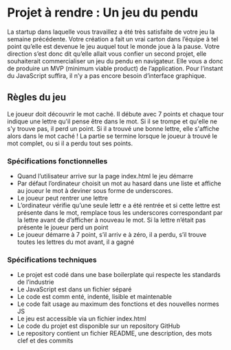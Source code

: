# Projet à rendre : Un jeu du pendu
La startup dans laquelle vous travaillez a été très satisfaite de votre jeu la semaine précédente.
Votre création a fait un vrai carton dans l’équipe à tel point qu’elle est devenue le jeu auquel tout le monde joue à la pause.
Votre direction s’est donc dit qu’elle allait vous confier un second projet, elle souhaiterait commercialiser un jeu du pendu en navigateur. 
Elle vous a donc de produire un MVP (minimum viable product) de l’application. Pour l’instant du JavaScript suffira, il n’y a pas encore besoin d’interface graphique.

## Règles du jeu
Le joueur doit découvrir le mot caché. Il débute avec 7 points et chaque tour indique une lettre qu'il pense être dans le mot. 
Si il se trompe et qu'elle ne s'y trouve pas, il perd un point. Si il a trouvé une bonne lettre, elle s'affiche alors dans le mot caché !
La partie se termine lorsque le joueur à trouvé le mot complet, ou si il a perdu tout ses points.

### Spécifications fonctionnelles
- Quand l’utilisateur arrive sur la page index.html le jeu démarre
- Par défaut l’ordinateur choisit un mot au hasard dans une liste et affiche au joueur le mot à deviner sous forme de underscores.
- Le joueur peut rentrer une lettre
- L’ordinateur vérifie qu’une seule lettr e a été rentrée et si cette lettre est présente dans le mot, remplace tous les underscores correspondant par la lettre avant de d’afficher à nouveau le mot. Si la lettre n’était pas présente le joueur perd un point
- Le joueur démarre à 7 point, s’il arriv e à zéro, il a perdu, s’il trouve toutes les lettres du mot avant, il a gagné

### Spécifications techniques
- Le projet est codé dans une base boilerplate qui respecte les standards de l’industrie
- Le JavaScript est dans un fichier séparé
- Le code est comm enté, indenté, lisible et maintenable
- Le code fait usage au maximum des fonctions et des nouvelles normes JS
- Le jeu est accessible via un fichier index.html
- Le code du projet est disponible sur un repository GitHub
- Le repository contient un fichier README, une description, des mots clef et des commits
